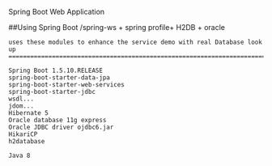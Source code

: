 Spring Boot Web Application

##Using  Spring Boot  /spring-ws + spring profile+ H2DB + oracle

 
    uses these modules to enhance the service demo with real Database look up
    ==========================================================================
    
    Spring Boot 1.5.10.RELEASE
    spring-boot-starter-data-jpa 
    spring-boot-starter-web-services
    spring-boot-starter-jdbc
    wsdl...
    jdom...
    Hibernate 5
    Oracle database 11g express
    Oracle JDBC driver ojdbc6.jar
    HikariCP 
    h2database
    
    Java 8
   


